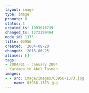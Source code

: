 ```yaml
---
layout: image
type: image
promote: 0
status: 1
created_ts: 1093016739
changed_ts: 1372159464
node_id: 1373
title: 03956
created: '2004-08-20'
changed: '2013-06-25'
aliases: []
tags:
- 2004/01 - January 2004
- Karamea to Abel Tasman
images:
- - src: image/images/03956-1373.jpg
    name: 03956-1373.jpg
---
```


